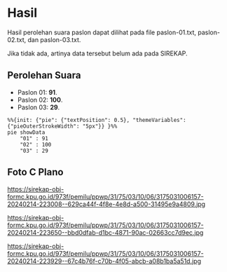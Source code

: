 # Hasil

Hasil perolehan suara paslon dapat dilihat pada file paslon-01.txt, paslon-02.txt, dan paslon-03.txt.

Jika tidak ada, artinya data tersebut belum ada pada SIREKAP.

## Perolehan Suara

 * Paslon 01: **91**.
 * Paslon 02: **100**.
 * Paslon 03: **29**.

```mermaid
%%{init: {"pie": {"textPosition": 0.5}, "themeVariables": {"pieOuterStrokeWidth": "5px"}} }%%
pie showData
    "01" : 91
    "02" : 100
    "03" : 29
```
## Foto C Plano

https://sirekap-obj-formc.kpu.go.id/973f/pemilu/ppwp/31/75/03/10/06/3175031006157-20240214-223008--629ca44f-4f8e-4e8d-a500-31495e9a4809.jpg

https://sirekap-obj-formc.kpu.go.id/973f/pemilu/ppwp/31/75/03/10/06/3175031006157-20240214-223650--bbd0dfab-d1bc-4871-90ac-02663cc7d9ec.jpg

https://sirekap-obj-formc.kpu.go.id/973f/pemilu/ppwp/31/75/03/10/06/3175031006157-20240214-223929--67c4b76f-c70b-4f05-abcb-a08b1ba5a51d.jpg
